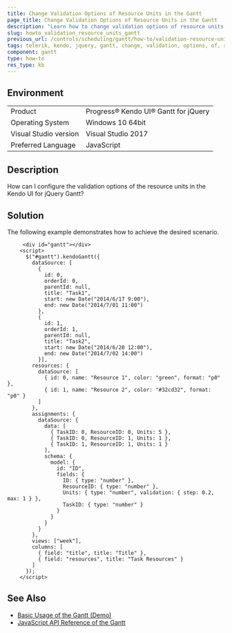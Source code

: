 ```yaml
---
title: Change Validation Options of Resource Units in the Gantt
page_title: Change Validation Options of Resource Units in the Gantt
description: "Learn how to change validation options of resource units in the Kendo UI for jQuery Gantt widget."
slug: howto_validation_resource_units_gantt
previous_url: /controls/scheduling/gantt/how-to/validation-resource-units
tags: telerik, kendo, jquery, gantt, change, validation, options, of, resource, units
component: gantt
type: how-to
res_type: kb
---
```


## Environment

<table>
 <tr>
  <td>Product</td>
  <td>Progress® Kendo UI® Gantt for jQuery</td>
 </tr>
 <tr>
  <td>Operating System</td>
  <td>Windows 10 64bit</td>
 </tr>
 <tr>
  <td>Visual Studio version</td>
  <td>Visual Studio 2017</td>
 </tr>
 <tr>
  <td>Preferred Language</td>
  <td>JavaScript</td>
 </tr>
</table>

## Description

How can I configure the validation options of the resource units in the Kendo UI for jQuery Gantt?

## Solution

The following example demonstrates how to achieve the desired scenario.

```dojo
     <div id="gantt"></div>
    <script>
      $("#gantt").kendoGantt({
        dataSource: [
          {
            id: 0,
            orderId: 0,
            parentId: null,
            title: "Task1",
            start: new Date("2014/6/17 9:00"),
            end: new Date("2014/7/01 11:00")
          },
          {
            id: 1,
            orderId: 1,
            parentId: null,
            title: "Task2",
            start: new Date("2014/6/20 12:00"),
            end: new Date("2014/7/02 14:00")
          }],
        resources: {
          dataSource: [
            { id: 0, name: "Resource 1", color: "green", format: "p0" },
            { id: 1, name: "Resource 2", color: "#32cd32", format: "p0" }
          ]
        },
        assignments: {
          dataSource: {
            data: [
              { TaskID: 0, ResourceID: 0, Units: 5 },
              { TaskID: 0, ResourceID: 1, Units: 1 },
              { TaskID: 1, ResourceID: 1, Units: 1 }
            ],
            schema: {
              model: {
                id: "ID",
                fields: {
                  ID: { type: "number" },
                  ResourceID: { type: "number" },
                  Units: { type: "number", validation: { step: 0.2, max: 1 } },
                  TaskID: { type: "number" }
                }
              }
            }
          }
        },
        views: ["week"],
        columns: [
          { field: "title", title: "Title" },
          { field: "resources", title: "Task Resources" }
        ]
      });
    </script>
```

## See Also

* [Basic Usage of the Gantt (Demo)](https://demos.telerik.com/kendo-ui/gantt/index)
* [JavaScript API Reference of the Gantt](/api/javascript/ui/gantt)
